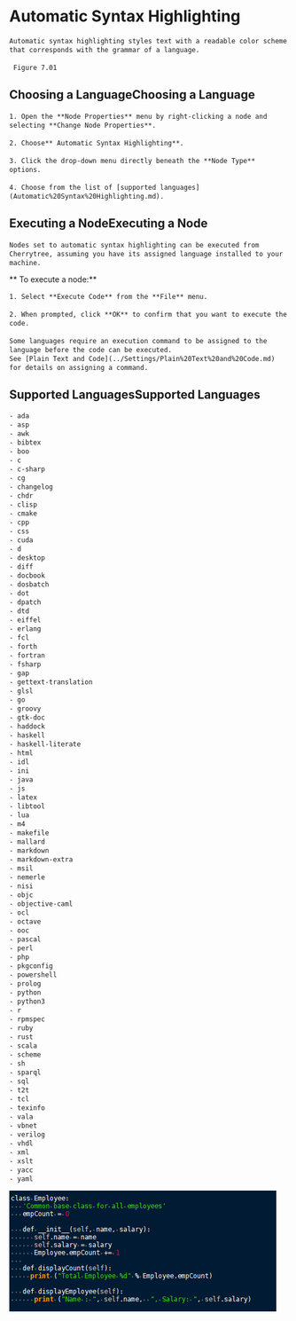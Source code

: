 
# Automatic Syntax Highlighting


	Automatic syntax highlighting styles text with a readable color scheme that corresponds with the grammar of a language.
	
	 Figure 7.01
	

 ## Choosing a LanguageChoosing a Language

	1. Open the **Node Properties** menu by right-clicking a node and selecting **Change Node Properties**.

	2. Choose** Automatic Syntax Highlighting**.

	3. Click the drop-down menu directly beneath the **Node Type** options.

	4. Choose from the list of [supported languages](Automatic%20Syntax%20Highlighting.md).

 ## Executing a NodeExecuting a Node

	Nodes set to automatic syntax highlighting can be executed from Cherrytree, assuming you have its assigned language installed to your machine.
	
**	To execute a node:**
	
	1. Select **Execute Code** from the **File** menu.

	2. When prompted, click **OK** to confirm that you want to execute the code.

	Some languages require an execution command to be assigned to the language before the code can be executed.
	See [Plain Text and Code](../Settings/Plain%20Text%20and%20Code.md) for details on assigning a command.

 ## Supported LanguagesSupported Languages

	- ada
	- asp
	- awk
	- bibtex
	- boo
	- c
	- c-sharp
	- cg
	- changelog
	- chdr
	- clisp
	- cmake
	- cpp
	- css
	- cuda
	- d
	- desktop
	- diff
	- docbook
	- dosbatch
	- dot
	- dpatch
	- dtd
	- eiffel
	- erlang
	- fcl
	- forth
	- fortran
	- fsharp
	- gap
	- gettext-translation
	- glsl
	- go
	- groovy
	- gtk-doc
	- haddock
	- haskell
	- haskell-literate
	- html
	- idl
	- ini
	- java
	- js
	- latex
	- libtool
	- lua
	- m4
	- makefile
	- mallard
	- markdown
	- markdown-extra
	- msil
	- nemerle
	- nisi
	- objc
	- objective-caml
	- ocl
	- octave
	- ooc
	- pascal
	- perl
	- php
	- pkgconfig
	- powershell
	- prolog
	- python
	- python3
	- r
	- rpmspec
	- ruby
	- rust
	- scala
	- scheme
	- sh
	- sparql
	- sql
	- t2t
	- tcl
	- texinfo
	- vala
	- vbnet
	- verilog
	- vhdl
	- xml
	- xslt
	- yacc
	- yaml
![unnamed_6b65a6a48b8148f6b38a088ca65ed389](unnamed_6b65a6a48b8148f6b38a088ca65ed389.png)
